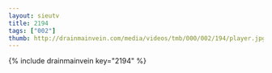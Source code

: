 ```yaml
--- 
layout: sieutv
title: 2194
tags: ["002"]
thumb: http://drainmainvein.com/media/videos/tmb/000/002/194/player.jpg
---
```

{% include drainmainvein key="2194" %} 
